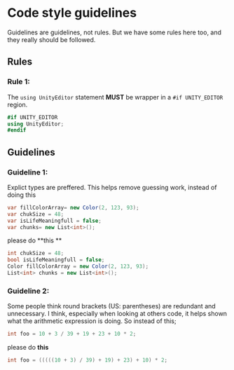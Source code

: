 # Code style guidelines

Guidelines are guidelines, not rules. But we have some rules here too, and they really should be followed.


## Rules

### Rule 1:
The ```using UnityEditor``` statement **MUST** be wrapper in a ```#if UNITY_EDITOR``` region.
```C#
#if UNITY_EDITOR
using UnityEditor;
#endif 
```

## Guidelines

### Guideline 1:
Explict types are preffered. This helps remove guessing work, instead of doing this
```C#
var fillColorArray= new Color(2, 123, 93);
var chukSize = 48;
var isLifeMeaningfull = false;
var chunks= new List<int>();
```

please do **this **
```C#
int chukSize = 48;
bool isLifeMeaningfull = false;
Color fillColorArray = new Color(2, 123, 93);
List<int> chunks = new List<int>();
```

### Guideline 2:
Some people think round brackets (US: parentheses) are redundant and unnecessary. I think, especially when looking at others code, it helps shown what the arithmetic expression is doing. So instead of this;

```c#
int foo = 10 + 3 / 39 + 19 + 23 + 10 * 2;
```

please do **this**
```c#
int foo = (((((10 + 3) / 39) + 19) + 23) + 10) * 2;
```
